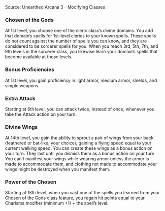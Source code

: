 Source: Unearthed Arcana 3 - Modifying Classes
### Chosen of the Gods
At 1st level, you choose one of the cleric class’s divine domains. You add that domain’s spells for 1st-level clerics to your known spells. These spells do not count against the number of spells you can know, and they are considered to be sorcerer spells for you. When you reach 3rd, 5th, 7th, and 9th levels in the sorcerer class, you likewise learn your domain’s spells that become available at those levels.
### Bonus Proficiencies
At 1st level, you gain proficiency in light armor, medium armor, shields, and simple weapons.
### Extra Attack
Starting at 6th level, you can attack twice, instead of once, whenever you take the Attack action on your turn.
### Divine Wings
At 14th level, you gain the ability to sprout a pair of wings from your back (feathered or bat-like, your choice), gaining a flying speed equal to your current walking speed. You can create these wings as a bonus action on your turn. They last until you dismiss them as a bonus action on your turn.
You can’t manifest your wings while wearing armor unless the armor is made to accommodate them, and clothing not made to accommodate your wings might be destroyed when you manifest them.
### Power of the Chosen
Starting at 18th level, when you cast one of the spells you learned from your Chosen of the Gods class feature, you regain hit points equal to your Charisma modifier (minimum +1) + the spell’s level.